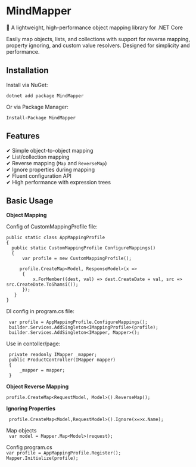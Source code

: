 # MindMapper

🚀 A lightweight, high-performance object mapping library for .NET Core

Easily map objects, lists, and collections with support for reverse mapping, property ignoring, and custom value resolvers. Designed for simplicity and performance.

## Installation
Install via NuGet:

```dotnet add package MindMapper```

Or via Package Manager:

```Install-Package MindMapper```

## Features
✔ Simple object-to-object mapping\
✔ List/collection mapping\
✔ Reverse mapping (`Map` and `ReverseMap`)\
✔ Ignore properties during mapping\
✔ Fluent configuration API\
✔ High performance with expression trees


## Basic Usage
**Object Mapping**

   Config of CustomMappingProfile file:
   ```
   public static class AppMappingProfile
   {
     public static CustomMappingProfile ConfigureMappings()
     {
         var profile = new CustomMappingProfile();
        
        profile.CreateMap<Model, ResponseModel>(x =>
         {
             x.ForMember((dest, val) => dest.CreateDate = val, src => src.CreateDate.ToShamsi());
         });
      }
   }
   ```

DI config in program.cs file:

```
 var profile = AppMappingProfile.ConfigureMappings();
 builder.Services.AddSingleton<IMappingProfile>(profile);
 builder.Services.AddSingleton<IMapper, Mapper>();
```
Use in contoller/page:

```
 private readonly IMapper _mapper;
 public ProductController(IMapper mapper)
 {
     _mapper = mapper;
 }
```

**Object Reverse Mapping**
   
```profile.CreateMap<RequestModel, Model>().ReverseMap();```

**Ignoring Properties**
   
``` profile.CreateMap<Model,RequestModel>().Ignore(x=>x.Name);```
               
 Map objects\
``` var model = Mapper.Map<Model>(request);```

 Config program.cs\
```var profile = AppMappingProfile.Register();```
```Mapper.Initialize(profile);```
